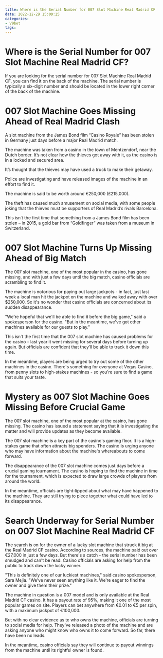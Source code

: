 ```yaml
---
title: Where is the Serial Number for 007 Slot Machine Real Madrid CF
date: 2022-12-29 15:09:25
categories:
- V9bet
tags:
---
```



#  Where is the Serial Number for 007 Slot Machine Real Madrid CF?

If you are looking for the serial number for 007 Slot Machine Real Madrid CF, you can find it on the back of the machine. The serial number is typically a six-digit number and should be located in the lower right corner of the back of the machine.

#  007 Slot Machine Goes Missing Ahead of Real Madrid Clash

A slot machine from the James Bond film “Casino Royale” has been stolen in Germany just days before a major Real Madrid match.

The machine was taken from a casino in the town of Mentzendorf, near the Dutch border. It’s not clear how the thieves got away with it, as the casino is in a locked and secured area.

It’s thought that the thieves may have used a truck to make their getaway.

Police are investigating and have released images of the machine in an effort to find it.

The machine is said to be worth around €250,000 (£215,000).

The theft has caused much amusement on social media, with some people joking that the thieves must be supporters of Real Madrid’s rivals Barcelona.

This isn’t the first time that something from a James Bond film has been stolen – in 2015, a gold bar from “Goldfinger” was taken from a museum in Switzerland.

#  007 Slot Machine Turns Up Missing Ahead of Big Match

The 007 slot machine, one of the most popular in the casino, has gone missing, and with just a few days until the big match, casino officials are scrambling to find it.

The machine is notorious for paying out large jackpots - in fact, just last week a local man hit the jackpot on the machine and walked away with over $250,000. So it's no wonder that casino officials are concerned about its sudden disappearance.

"We're hopeful that we'll be able to find it before the big game," said a spokesperson for the casino. "But in the meantime, we've got other machines available for our guests to play."

This isn't the first time that the 007 slot machine has caused problems for the casino - last year it went missing for several days before turning up again. But officials are confident that they'll be able to track it down this time.

In the meantime, players are being urged to try out some of the other machines in the casino. There's something for everyone at Vegas Casino, from penny slots to high-stakes machines - so you're sure to find a game that suits your taste.

#  Mystery as 007 Slot Machine Goes Missing Before Crucial Game 

The 007 slot machine, one of the most popular at the casino, has gone missing. The casino has issued a statement saying that it is investigating the matter and will provide updates as they become available.

The 007 slot machine is a key part of the casino's gaming floor. It is a high-stakes game that often attracts big spenders. The casino is urging anyone who may have information about the machine's whereabouts to come forward.

The disappearance of the 007 slot machine comes just days before a crucial gaming tournament. The casino is hoping to find the machine in time for the tournament, which is expected to draw large crowds of players from around the world.

In the meantime, officials are tight-lipped about what may have happened to the machine. They are still trying to piece together what could have led to its disappearance.

#  Search Underway for Serial Number on 007 Slot Machine Real Madrid CF




The search is on for the owner of a lucky slot machine that struck it big at the Real Madrid CF casino. According to sources, the machine paid out over €27,000 in just a few days. But there's a catch - the serial number has been smudged and can't be read. Casino officials are asking for help from the public to track down the lucky winner.



"This is definitely one of our luckiest machines," said casino spokesperson, Sara Mejia. "We've never seen anything like it. We're eager to find the owner and give them their prize."



The machine in question is a 007 model and is only available at the Real Madrid CF casino. It has a payout rate of 95%, making it one of the most popular games on site. Players can bet anywhere from €0.01 to €5 per spin, with a maximum jackpot of €100,000.



But with no clear evidence as to who owns the machine, officials are turning to social media for help. They've released a photo of the machine and are asking anyone who might know who owns it to come forward. So far, there have been no leads.



In the meantime, casino officials say they will continue to payout winnings from the machine until its rightful owner is found.